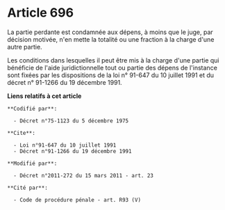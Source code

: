 # Article 696

La partie perdante est condamnée aux dépens, à moins que le juge, par décision motivée, n'en mette la totalité ou une
fraction à la charge d'une autre partie. 

Les conditions dans lesquelles il peut être mis à la charge d'une partie qui bénéficie de l'aide juridictionnelle tout ou
partie des dépens de l'instance sont fixées par les dispositions de la loi n° 91-647 du 10 juillet 1991 et du décret n°
91-1266 du 19 décembre 1991.

**Liens relatifs à cet article**

	**Codifié par**:

	  - Décret n°75-1123 du 5 décembre 1975

	**Cite**:

	  - Loi n°91-647 du 10 juillet 1991
	  - Décret n°91-1266 du 19 décembre 1991

	**Modifié par**:

	  - Décret n°2011-272 du 15 mars 2011 - art. 23

	**Cité par**:

	  - Code de procédure pénale - art. R93 (V)
